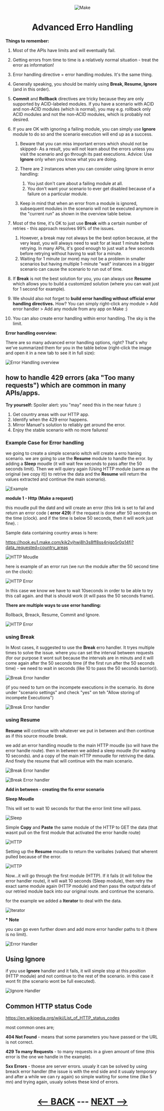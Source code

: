 <div align="center">

![Make](pic/make_logo.gif)

# Advanced Erro Handling
</div>

   
__Things to remember:__

1. Most of the APIs have limits and will eventually fail.
2. Getting errors from time to time is a relatively normal situation - treat the error as information!
3. Error handling directive = error handling modules. It's the same thing.
4. Generally speaking, you should be mainly using __Break, Resume, Ignore__ (and in this order).
5. __Commit__ and __Rollback__ directives are tricky because they are only supported by ACID-labeled modules. If you have a scenario with ACID and non-ACID modules (which is normal), you may e.g. rollback only ACID modules and not the non-ACID modules, which is probably not desired.
6. If you are OK with ignoring a failing module, you can simply use __Ignore__ module to do so and the scenario execution will end up as a success.
   1. Beware that you can miss important errors which should not be skipped- As a result, you will not learn about the errors unless you visit the scenario and go through its past executions. Advice: Use __Ignore__ only when you know what you are doing.
   2. There are 2 instances when you can consider using Ignore in error handling:
      1. You just don't care about a failing module at all.
      2. You don't want your scenario to ever get disabled because of a failure on a particular module.

   3. Keep in mind that when an error from a module is ignored, subsequent modules in the scenario will not be executed anymore in the "current run" as shown in the overview table below.
      
7. Most of the time, it's OK to just use __Break__ with a certain number of retries - this approach resolves 99% of the issues.
   1. However, a break may not always be the best option because, at the very least, you will always need to wait for at least 1 minute before retrying. In many APIs, it's good enough to just wait a few seconds before retrying without having to wait for a minute.
   2. Waiting for 1 minute (or more) may not be a problem in smaller scenarios but having multiple 1-minute "wait" instances in a bigger scenario can cause the scenario to run out of time.
   
8. If __Break__ is not the best solution for you, you can always use __Resume__ which allows you to build a customized solution (where you can wait just for 1 second for example).
9. We should also not forget to __build error handling without official error handling directives.__ How? You can simply right-click any module > Add error handler > Add any module from any app on Make :)
10. You can also create error handling within error handling. The sky is the limit.


__Error handling overview:__

There are so many advanced error handling options, right? That's why we've summarized them for you in the table below (right-click the image and open it in a new tab to see it in full size):

![Error Handling overview](pic/l4errorhandlingoverview.png)


## how to handle 429 errors (aka "Too many requests") which are common in many APIs/apps.

__Try yourself:__
Spoiler alert: you "may" need this in the near future :)
1. Get country areas with our HTTP app.
2. Identify when the 429 error happens.
3. Mirror Manuel's solution to reliably get around the error.
4. Enjoy the stable scenario with no more failures!

### Example Case for Error handling

we going to create a simple scenario witch will create a erro haning scenario. we are going to use the __Resume__ module to handle the error. by adding a __Sleep__ moudle (it will wait few seconds to pass after the 50 seconds limit). Then we will quiery again (Using HTTP module (same as the original (we copy it)) to retrive the data and the __Resume__ will return the values extracted and continue the main scenario).


![Example](pic/l4errorhandlingall.gif)

__module 1 - Http (Make a request)__

this moudle pull the datd and will create an error  (this link is set to fail and return an error code ( __error 429__) if the request is done after 50 seconds on the time (clock). and if the time is below 50 seconds, then it will work just fine). :

Sample data containing country areas is here:

  https://hook.eu1.make.com/kjk2vjhwj8h3s8ff8ss4njgo5r0q14fj?data_requested=country_areas

 ![HTTP Moudle](pic/l4errorhandlinghttp.gif)

 here is example of an error run (we run the module after the 50 second time on the clock):

  ![HTTP Error](pic/l4errorhandlinghttperror.gif)

In this case we know we have to wait 10seconds in order to be able to try this call again. and that is should work (it will pass the 50 seconds frame).

__There are multiple ways to use error handling:__

Rollback, Breack, Resume, Commit and Ignore. 

  ![HTTP Error](pic/l4errorhandlingtypes.gif)

### using Break

In Most cases, it suggested to use the __Break__ erro handler. It tryes multiple times to solve the issue. where you can set the interval between requests (for our purpose it wont suit because the intervals are in minuts and it will come again after the 50 seconds time (if the first run after the 50 seconds time) - we need to wait in seconds (like 10 to pass the 50 seconds barrior)).

  ![Break Error handler](pic/l4errorhandlingbrak.gif)

(if you need to turn on the incompete executions in the scemario. its done under "scenario settings" and check "yes" on teh "Allow storing of incompete Executions")

![Break Error handler](pic/l4errorhandlingincomplete.gif)

### using Resume

__Resume__ will continue with whatever we put in between and then continue as if this source moudle break.

we add an error handling moudle to the main HTTP moudle (so will have the error handle route). then in between we added a sleep moudle (for waiting 10 seconds). and a copy of the main HTTP mmoudle for retriving the data. And finely the resume that will continue with the main scenario.

![Break Error handler](pic/l4errorhandlingadd.gif)


![Break Error handler](pic/l4errorhandlingresume.gif)

__Add in between - creating the fix error scenario__

__Sleep Moudle__

This will set to wait 10 seconds for that the error limit time will pass.

![Sleep](pic/l4errorhandlingsleep.gif)

Simple __Copy__ and __Paste__ the same module of the HTTP to GET the data (that wasnt pull on the first module that activated the error handle route)

![HTTP](pic/l4errorhandlinghttp1.gif)

Setting up the __Resume__ moudle to return the varibales (values) that wherent pulled because of the error.

![HTTP](pic/l4errorhandlingresume1.gif)

Now...it will go through the first module (HTTP). If it fails (it will follow the error handler route), it will wait 10 seconds (Sleep module), then retry the exact same module again (HTTP module) and then pass the output data of our retried module back into our original route. and continue the scenario.

for the example we added a __Iterator__ to deal with the data.

![Iterator](pic/l4errorhandlingiterator.gif)


__* Note__

you can go even further down and add more error handler paths to it (there is no limit).

![Error Handler](pic/l4errorhandlingdown.gif)

## Using Ignore

if you use __Ignore__ handler and it fails, it will simple stop at this position (HTTP module) and not continue to the rest of the scenario. in this case it wont fit (the scenario wont be full executed).

![Ignore Handler](pic/l4errorhandlingignore.gif)

## Common HTTP status Code

https://en.wikipedia.org/wiki/List_of_HTTP_status_codes

most common ones are;

__404 Not Found__ - means that some parameters you have passed or the URL is not correct.

__429 To many Requests__ - to many requests in a given amount of time (this error is the one we handle in the example).

__5xx Errors__ - thoese are server errors. usualy it can be solved by using breack error handler (the issue is with the end side and it usualy temporary and after a while we can ry again) so simple waiting for some time (like 5 mn) and trying again, usualy solves these kind of errors.


<div align="center">
  
# [<-- BACK](l4complexifformulas.md) --- [NEXT -->](l4.md)
</div>
